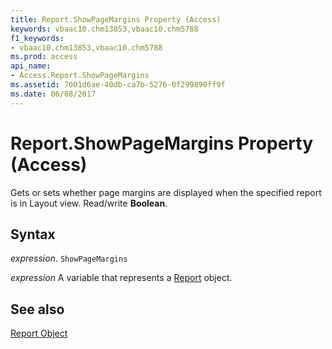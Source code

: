 ```yaml
---
title: Report.ShowPageMargins Property (Access)
keywords: vbaac10.chm13853,vbaac10.chm5788
f1_keywords:
- vbaac10.chm13853,vbaac10.chm5788
ms.prod: access
api_name:
- Access.Report.ShowPageMargins
ms.assetid: 7001d6ae-40db-ca7b-5276-0f299890ff9f
ms.date: 06/08/2017
---
```



# Report.ShowPageMargins Property (Access)

Gets or sets whether page margins are displayed when the specified report is in Layout view. Read/write  **Boolean**.


## Syntax

 _expression_. `ShowPageMargins`

 _expression_ A variable that represents a [Report](./Access.Report.md) object.


## See also


[Report Object](Access.Report.md)

